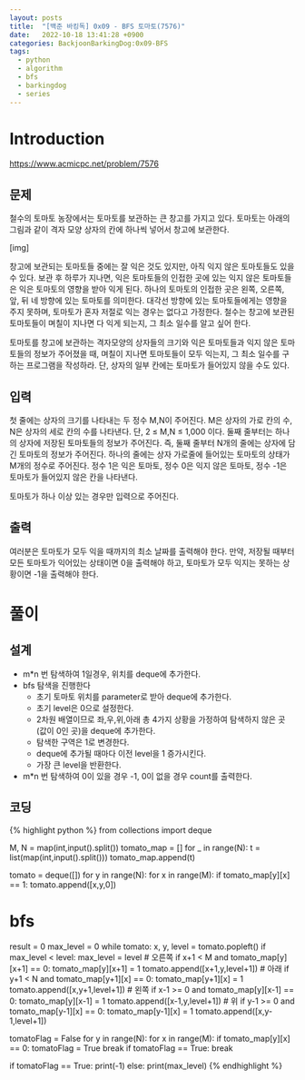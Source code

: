 ```yaml
---
layout: posts
title:  "[백준 바킹독] 0x09 - BFS 토마토(7576)"
date:   2022-10-18 13:41:28 +0900
categories: BackjoonBarkingDog:0x09-BFS
tags:
  - python
  - algorithm
  - bfs
  - barkingdog
  - series
---
```


# Introduction

https://www.acmicpc.net/problem/7576

## 문제
철수의 토마토 농장에서는 토마토를 보관하는 큰 창고를 가지고 있다. 토마토는 아래의 그림과 같이 격자 모양 상자의 칸에 하나씩 넣어서 창고에 보관한다. 

[img]

창고에 보관되는 토마토들 중에는 잘 익은 것도 있지만, 아직 익지 않은 토마토들도 있을 수 있다. 보관 후 하루가 지나면, 익은 토마토들의 인접한 곳에 있는 익지 않은 토마토들은 익은 토마토의 영향을 받아 익게 된다. 하나의 토마토의 인접한 곳은 왼쪽, 오른쪽, 앞, 뒤 네 방향에 있는 토마토를 의미한다. 대각선 방향에 있는 토마토들에게는 영향을 주지 못하며, 토마토가 혼자 저절로 익는 경우는 없다고 가정한다. 철수는 창고에 보관된 토마토들이 며칠이 지나면 다 익게 되는지, 그 최소 일수를 알고 싶어 한다.

토마토를 창고에 보관하는 격자모양의 상자들의 크기와 익은 토마토들과 익지 않은 토마토들의 정보가 주어졌을 때, 며칠이 지나면 토마토들이 모두 익는지, 그 최소 일수를 구하는 프로그램을 작성하라. 단, 상자의 일부 칸에는 토마토가 들어있지 않을 수도 있다.

## 입력
첫 줄에는 상자의 크기를 나타내는 두 정수 M,N이 주어진다. M은 상자의 가로 칸의 수, N은 상자의 세로 칸의 수를 나타낸다. 단, 2 ≤ M,N ≤ 1,000 이다. 둘째 줄부터는 하나의 상자에 저장된 토마토들의 정보가 주어진다. 즉, 둘째 줄부터 N개의 줄에는 상자에 담긴 토마토의 정보가 주어진다. 하나의 줄에는 상자 가로줄에 들어있는 토마토의 상태가 M개의 정수로 주어진다. 정수 1은 익은 토마토, 정수 0은 익지 않은 토마토, 정수 -1은 토마토가 들어있지 않은 칸을 나타낸다.

토마토가 하나 이상 있는 경우만 입력으로 주어진다.

## 출력
여러분은 토마토가 모두 익을 때까지의 최소 날짜를 출력해야 한다. 만약, 저장될 때부터 모든 토마토가 익어있는 상태이면 0을 출력해야 하고, 토마토가 모두 익지는 못하는 상황이면 -1을 출력해야 한다.

# 풀이

## 설계

* m*n 번 탐색하여 1일경우, 위치를 deque에 추가한다.
* bfs 탐색을 진행한다
    * 초기 토마토 위치를 parameter로 받아 deque에 추가한다.
    * 초기 level은 0으로 설정한다.
    * 2차원 배열이므로 좌,우,위,아래 총 4가지 상황을 가정하여 탐색하지 않은 곳(값이 0인 곳)을 deque에 추가한다.
    * 탐색한 구역은 1로 변경한다.
    * deque에 추가될 때마다 이전 level을 1 증가시킨다.
    * 가장 큰 level을 반환한다.
* m*n 번 탐색하여 0이 있을 경우 -1, 0이 없을 경우 count를 출력한다.

## 코딩

{% highlight python %}
from collections import deque

M, N = map(int,input().split())
tomato_map = []
for _ in range(N):
    t = list(map(int,input().split()))
    tomato_map.append(t)

tomato = deque([])
for y in range(N):
    for x in range(M):
        if tomato_map[y][x] == 1:
            tomato.append([x,y,0])

# bfs
result = 0
max_level = 0
while tomato:
    x, y, level = tomato.popleft()
    if max_level < level:
        max_level = level
    # 오른쪽
    if x+1 < M and tomato_map[y][x+1] == 0:
        tomato_map[y][x+1] = 1
        tomato.append([x+1,y,level+1])
    # 아래
    if y+1 < N and tomato_map[y+1][x] == 0:
        tomato_map[y+1][x] = 1
        tomato.append([x,y+1,level+1])
    # 왼쪽
    if x-1 >= 0 and tomato_map[y][x-1] == 0:
        tomato_map[y][x-1] = 1
        tomato.append([x-1,y,level+1])
    # 위
    if y-1 >= 0 and tomato_map[y-1][x] == 0:
        tomato_map[y-1][x] = 1
        tomato.append([x,y-1,level+1])

tomatoFlag = False
for y in range(N):
    for x in range(M):
        if tomato_map[y][x] == 0:
            tomatoFlag = True
            break
    if tomatoFlag == True:
        break

if tomatoFlag == True:
    print(-1)
else:
    print(max_level)
{% endhighlight %}